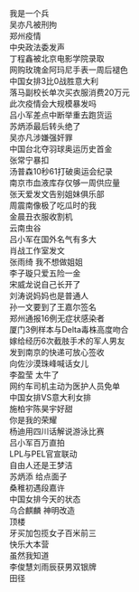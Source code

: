 我是一个兵  
吴亦凡被刑拘  
郑州疫情  
中央政法委发声  
丁程鑫被北京电影学院录取  
网购玫瑰金阿玛尼手表一周后褪色  
中国女排3比0战胜意大利  
落马副校长单次买衣服消费20万元  
此次疫情会大规模暴发吗  
吕小军差点中断举重去跑货运  
苏炳添最后转头绝了  
吴亦凡涉嫌强奸罪  
中国台北夺羽球奥运历史首金  
张常宁暴扣  
汤普森10秒61打破奥运会纪录  
南京市血液库存仅够一周供应量  
张天爱发文告别姐妹俱乐部  
周震南像极了吃瓜时的我  
金晨丑衣服收割机  
云南虫谷  
吕小军在国外名气有多大  
肖战工作室发文  
张雨绮 我不想做姐姐  
李子璇只爱五险一金  
宋威龙说自己长开了  
刘涛说妈妈也是普通人  
孙一文要到了王嘉尔签名  
郑州通报16例无症状感染者  
厦门3例样本与Delta毒株高度吻合  
嫁给经历6次截肢手术的军人男友  
发到南京的快递可放心签收  
向佐沙漠珠峰喊话女儿  
李盈莹 太牛了  
网约车司机主动为医护人员免单  
中国女排VS意大利女排  
施柏宇陈昊宇好甜  
你是我的荣耀  
杨迪用四川话解说游泳比赛  
吕小军百万直拍  
LPL与PEL官宣联动  
自由人还是王梦洁  
苏炳添 给点面子  
桑稚初遇段嘉许  
中国女排今天的状态  
乌合麒麟 神明改造  
顶楼  
牙买加包揽女子百米前三  
快乐大本营  
虽然我知道  
李俊慧刘雨辰获男双银牌  
田径  
